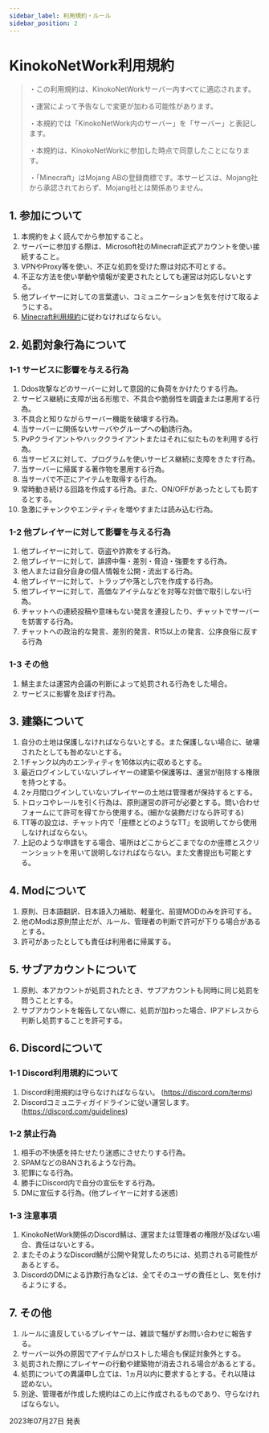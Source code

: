 ```yaml
---
sidebar_label: 利用規約・ルール
sidebar_position: 2
---
```

# KinokoNetWork利用規約
> ・この利用規約は、KinokoNetWorkサーバー内すべてに適応されます。
> 
> ・運営によって予告なしで変更が加わる可能性があります。
> 
> ・本規約では「KinokoNetWork内のサーバー」を「サーバー」と表記します。
> 
> ・本規約は、KinokoNetWorkに参加した時点で同意したことになります。
>
> ・「Minecraft」はMojang ABの登録商標です。本サービスは、Mojang社から承認されておらず、Mojang社とは関係ありません。

## 1. 参加について
1. 本規約をよく読んでから参加すること。
2. サーバーに参加する際は、Microsoft社のMinecraft正式アカウントを使い接続すること。
3. VPNやProxy等を使い、不正な処罰を受けた際は対応不可とする。
4. 不正な方法を使い挙動や情報が変更されたとしても運営は対応しないとする。
5. 他プレイヤーに対しての言葉遣い、コミュニケーションを気を付けて取るようにする。
6. [Minecraft利用規約](https://www.minecraft.net/ja-jp/terms/r3)に従わなければならない。

## 2. 処罰対象行為について
### 1-1 サービスに影響を与える行為
1. Ddos攻撃などのサーバーに対して意図的に負荷をかけたりする行為。
2. サービス継続に支障が出る形態で、不具合や脆弱性を調査または悪用する行為。
3. 不具合と知りながらサーバー機能を破壊する行為。
4. 当サーバーに関係ないサーバやグループへの勧誘行為。
5. PvPクライアントやハッククライアントまたはそれに似たものを利用する行為。
6. 当サービスに対して、プログラムを使いサービス継続に支障をきたす行為。
7. 当サーバーに帰属する著作物を悪用する行為。
8. 当サーバで不正にアイテムを取得する行為。
9. 常時動き続ける回路を作成する行為。また、ON/OFFがあったとしても罰するとする。
10. 急激にチャンクやエンティティを増やすまたは読み込む行為。

### 1-2 他プレイヤーに対して影響を与える行為
1. 他プレイヤーに対して、窃盗や詐欺をする行為。
2. 他プレイヤーに対して、誹謗中傷・差別・脅迫・強要をする行為。
3. 他人または自分自身の個人情報を公開・流出する行為。
4. 他プレイヤーに対して、トラップや落とし穴を作成する行為。
5. 他プレイヤーに対して、高価なアイテムなどを対等な対価で取引しない行為。
6. チャットへの連続投稿や意味もない発言を連投したり、チャットでサーバーを妨害する行為。
7. チャットへの政治的な発言、差別的発言、R15以上の発言、公序良俗に反する行為


### 1-3 その他
1. 鯖主または運営内会議の判断によって処罰される行為をした場合。
2. サービスに影響を及ぼす行為。

## 3. 建築について
1. 自分の土地は保護しなければならないとする。また保護しない場合に、破壊されたとしても咎めないとする。
2. 1チャンク以内のエンティティを16体以内に収めるとする。
3. 最近ログインしていないプレイヤーの建築や保護等は、運営が削除する権限を持つとする。
4. 2ヶ月間ログインしていないプレイヤーの土地は管理者が保持するとする。
5. トロッコやレールを引く行為は、原則運営の許可が必要とする。問い合わせフォームにて許可を得てから使用する。(細かな装飾だけなら許可する)
6. TT等の設立は、チャット内で「座標とどのようなTT」を説明してから使用しなければならない。
7. 上記のような申請をする場合、場所はどこからどこまでなのか座標とスクリーンショットを用いて説明しなければならない。また文書提出も可能とする。

## 4. Modについて
1. 原則、日本語翻訳、日本語入力補助、軽量化、前提MODのみを許可する。
2. 他のModは原則禁止だが、ルール、管理者の判断で許可が下りる場合があるとする。
3. 許可があったとしても責任は利用者に帰属する。

## 5. サブアカウントについて
1. 原則、本アカウントが処罰されたとき、サブアカウントも同時に同じ処罰を問うこととする。
2. サブアカウントを報告してない際に、処罰が加わった場合、IPアドレスから判断し処罰することを許可する。

## 6. Discordについて
### 1-1 Discord利用規約について
1. Discord利用規約は守らなければならない。 (https://discord.com/terms)
2. Discordコミュニティガイドラインに従い運営します。 (https://discord.com/guidelines)

### 1-2 禁止行為
1. 相手の不快感を持たせたり迷惑にさせたりする行為。
2. SPAMなどのBANされるような行為。
3. 犯罪になる行為。
4. 勝手にDiscord内で自分の宣伝をする行為。
5. DMに宣伝する行為。(他プレイヤーに対する迷惑)

### 1-3 注意事項
1. KinokoNetWork関係のDiscord鯖は、運営または管理者の権限が及ばない場合、責任はないとする。
2. またそのようなDiscord鯖が公開や発覚したのちには、処罰される可能性があるとする。
3. DiscordのDMによる詐欺行為などは、全てそのユーザの責任とし、気を付けるようにする。

## 7. その他
1. ルールに違反しているプレイヤーは、雑談で騒がずお問い合わせに報告する。
2. サーバー以外の原因でアイテムがロストした場合も保証対象外とする。
3. 処罰された際にプレイヤーの行動や建築物が消去される場合があるとする。
4. 処罰についての異議申し立ては、1ヵ月以内に要求するとする。それ以降は認めない。
5. 別途、管理者が作成した規約はこの上に作成されるものであり、守らなければならない。

2023年07月27日 発表
